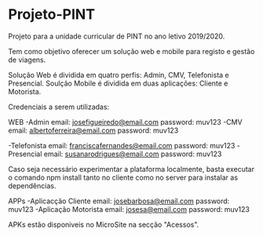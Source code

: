 # Projeto-PINT

Projeto para a unidade curricular de PINT no ano letivo 2019/2020.

Tem como objetivo oferecer um solução web e mobile para registo e gestão de viagens.

Solução Web é dividida em quatro perfis: Admin, CMV, Telefonista e Presencial.
Soulção Mobile é dividida em duas aplicações: Cliente e Motorista.

Credenciais a serem utilizadas:

  WEB
    -Admin			                    email: josefigueiredo@email.com			            password: muv123
    -CMV			                      email: albertoferreira@email.com		            password: muv123
		

-Telefonista		                email: franciscafernandes@email.com		          password: muv123
		-Presencial		                  email: susanarodrigues@email.com		            password: muv123

  Caso seja necessário experimentar a plataforma localmente, basta executar o comando npm install 
  tanto no cliente como no server para instalar as dependências.

  APPs
		-Aplicacção Cliente	            email: josebarbosa@email.com			              password: muv123
		-Aplicação Motorista	          email: josesa@email.com				                  password: muv123
    
   APKs estão disponiveis no MicroSite na secção "Acessos".
